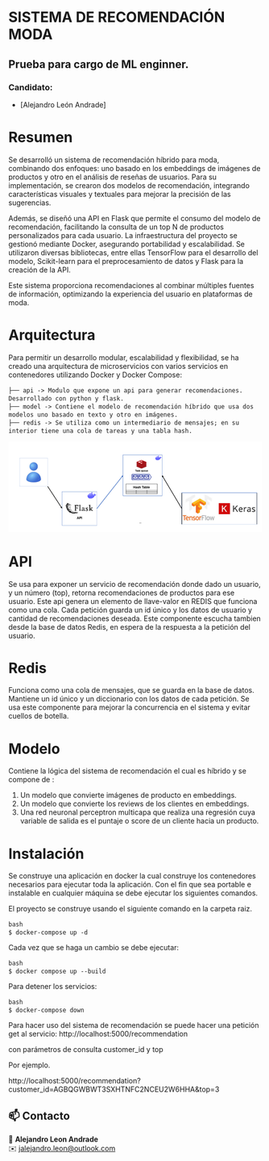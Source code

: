 # SISTEMA DE RECOMENDACIÓN MODA

## Prueba para cargo de ML enginner.

### Candidato:

+ [Alejandro León Andrade]


# Resumen
Se desarrolló un sistema de recomendación híbrido para moda, combinando dos enfoques: uno basado en los embeddings de imágenes de productos y otro en el análisis de reseñas de usuarios. Para su implementación, se crearon dos modelos de recomendación, integrando características visuales y textuales para mejorar la precisión de las sugerencias.

Además, se diseñó una API en Flask que permite el consumo del modelo de recomendación, facilitando la consulta de un top N de productos personalizados para cada usuario. La infraestructura del proyecto se gestionó mediante Docker, asegurando portabilidad y escalabilidad. Se utilizaron diversas bibliotecas, entre ellas TensorFlow para el desarrollo del modelo, Scikit-learn para el preprocesamiento de datos y Flask para la creación de la API.

Este sistema proporciona recomendaciones al combinar múltiples fuentes de información, optimizando la experiencia del usuario en plataformas de moda.

 
# Arquitectura
Para permitir un desarrollo modular, escalabilidad y flexibilidad, se ha creado una arquitectura de microservicios con varios servicios en contenedores utilizando Docker y Docker Compose:
```
├── api -> Modulo que expone un api para generar recomendaciones. Desarrollado con python y flask.
├── model -> Contiene el modelo de recomendación híbrido que usa dos modelos uno basado en texto y otro en imágenes.
├── redis -> Se utiliza como un intermediario de mensajes; en su interior tiene una cola de tareas y una tabla hash.

```

![alt text](image-1.png)

# API
Se usa para exponer un servicio de recomendación donde dado un usuario, y un número (top), retorna recomendaciones de productos para ese usuario. Este api genera un elemento de llave-valor en REDIS que funciona como una cola. Cada petición guarda un id único y los datos de usuario y cantidad de recomendaciones deseada. Este componente escucha tambien desde la base de datos Redis, en espera de la respuesta a la petición del usuario. 

# Redis
Funciona como una cola de mensajes, que se guarda en la base de datos. Mantiene un id único y un diccionario con los datos de cada petición. Se usa este componente para mejorar la concurrencia en el sistema y evitar cuellos de botella.

# Modelo
Contiene la lógica del sistema de recomendación el cual es híbrido y se compone de :

1) Un modelo que convierte imágenes de producto en embeddings.
2) Un modelo que convierte los reviews de los clientes en embeddings.
3) Una red neuronal perceptron multicapa que realiza una regresión cuya variable de salida es el puntaje o score de un cliente hacia un producto.



# Instalación

Se construye una aplicación en docker la cual construye los contenedores necesarios para ejecutar toda la aplicación.
Con el fin que sea portable e instalable en cualquier máquina se debe ejecutar los siguientes comandos.

El proyecto se construye usando el siguiente comando en la carpeta raiz.
```
bash
$ docker-compose up -d
```

Cada vez que se haga un cambio se debe ejecutar:
```
bash
$ docker compose up --build
```

Para detener los servicios:
```
bash
$ docker-compose down
```

Para hacer uso del sistema de recomendación se puede hacer una petición get al servicio:
http://localhost:5000/recommendation

con parámetros de consulta customer_id y top

Por ejemplo.

http://localhost:5000/recommendation?customer_id=AGBQGWBWT3SXHTNFC2NCEU2W6HHA&top=3


## 📫 Contacto  
👤 **Alejandro Leon Andrade**  
✉️ [jalejandro.leon@outlook.com](mailto:jalejandro.leon@outlook.com)
